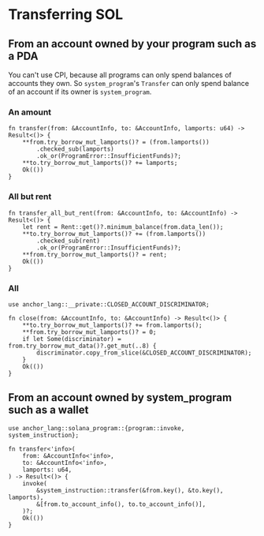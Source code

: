 # Transferring SOL

## From an account owned by your program such as a PDA

You can't use CPI, because all programs can only spend balances of
accounts they own. So `system_program`'s `Transfer` can only spend balance of
an account if its owner is `system_program`.

### An amount

```rust,ignore
fn transfer(from: &AccountInfo, to: &AccountInfo, lamports: u64) -> Result<()> {
    **from.try_borrow_mut_lamports()? = (from.lamports())
        .checked_sub(lamports)
        .ok_or(ProgramError::InsufficientFunds)?;
    **to.try_borrow_mut_lamports()? += lamports;
    Ok(())
}
```

### All but rent

```rust,ignore
fn transfer_all_but_rent(from: &AccountInfo, to: &AccountInfo) -> Result<()> {
    let rent = Rent::get()?.minimum_balance(from.data_len());
    **to.try_borrow_mut_lamports()? += (from.lamports())
        .checked_sub(rent)
        .ok_or(ProgramError::InsufficientFunds)?;
    **from.try_borrow_mut_lamports()? = rent;
    Ok(())
}
```

### All

```rust,ignore
use anchor_lang::__private::CLOSED_ACCOUNT_DISCRIMINATOR;

fn close(from: &AccountInfo, to: &AccountInfo) -> Result<()> {
    **to.try_borrow_mut_lamports()? += from.lamports();
    **from.try_borrow_mut_lamports()? = 0;
    if let Some(discriminator) = from.try_borrow_mut_data()?.get_mut(..8) {
        discriminator.copy_from_slice(&CLOSED_ACCOUNT_DISCRIMINATOR);
    }
    Ok(())
}
```

## From an account owned by system_program such as a wallet

```rust,ignore
use anchor_lang::solana_program::{program::invoke, system_instruction};

fn transfer<'info>(
    from: &AccountInfo<'info>,
    to: &AccountInfo<'info>,
    lamports: u64,
) -> Result<()> {
    invoke(
        &system_instruction::transfer(&from.key(), &to.key(), lamports),
        &[from.to_account_info(), to.to_account_info()],
    )?;
    Ok(())
}
```
